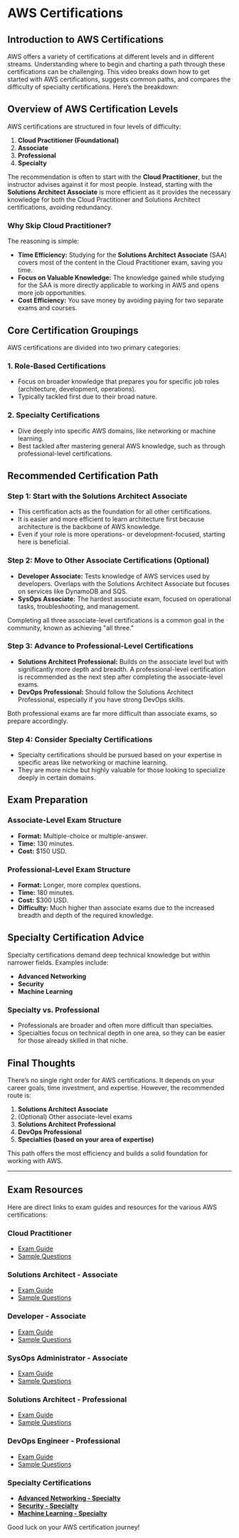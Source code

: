 # AWS Certifications

## Introduction to AWS Certifications

AWS offers a variety of certifications at different levels and in different streams. Understanding where to begin and charting a path through these certifications can be challenging. This video breaks down how to get started with AWS certifications, suggests common paths, and compares the difficulty of specialty certifications. Here’s the breakdown:

## Overview of AWS Certification Levels

AWS certifications are structured in four levels of difficulty:

1. **Cloud Practitioner (Foundational)**
2. **Associate**
3. **Professional**
4. **Specialty**

The recommendation is often to start with the **Cloud Practitioner**, but the instructor advises against it for most people. Instead, starting with the **Solutions Architect Associate** is more efficient as it provides the necessary knowledge for both the Cloud Practitioner and Solutions Architect certifications, avoiding redundancy.

### Why Skip Cloud Practitioner?

The reasoning is simple:

- **Time Efficiency:** Studying for the **Solutions Architect Associate** (SAA) covers most of the content in the Cloud Practitioner exam, saving you time.
- **Focus on Valuable Knowledge:** The knowledge gained while studying for the SAA is more directly applicable to working in AWS and opens more job opportunities.
- **Cost Efficiency:** You save money by avoiding paying for two separate exams and courses.

## Core Certification Groupings

AWS certifications are divided into two primary categories:

### 1. **Role-Based Certifications**

- Focus on broader knowledge that prepares you for specific job roles (architecture, development, operations).
- Typically tackled first due to their broad nature.

### 2. **Specialty Certifications**

- Dive deeply into specific AWS domains, like networking or machine learning.
- Best tackled after mastering general AWS knowledge, such as through professional-level certifications.

## Recommended Certification Path

### Step 1: **Start with the Solutions Architect Associate**

- This certification acts as the foundation for all other certifications.
- It is easier and more efficient to learn architecture first because architecture is the backbone of AWS knowledge.
- Even if your role is more operations- or development-focused, starting here is beneficial.

### Step 2: **Move to Other Associate Certifications (Optional)**

- **Developer Associate:** Tests knowledge of AWS services used by developers. Overlaps with the Solutions Architect Associate but focuses on services like DynamoDB and SQS.
- **SysOps Associate:** The hardest associate exam, focused on operational tasks, troubleshooting, and management.

Completing all three associate-level certifications is a common goal in the community, known as achieving "all three."

### Step 3: **Advance to Professional-Level Certifications**

- **Solutions Architect Professional:** Builds on the associate level but with significantly more depth and breadth. A professional-level certification is recommended as the next step after completing the associate-level exams.
- **DevOps Professional:** Should follow the Solutions Architect Professional, especially if you have strong DevOps skills.

Both professional exams are far more difficult than associate exams, so prepare accordingly.

### Step 4: **Consider Specialty Certifications**

- Specialty certifications should be pursued based on your expertise in specific areas like networking or machine learning.
- They are more niche but highly valuable for those looking to specialize deeply in certain domains.

## Exam Preparation

### Associate-Level Exam Structure

- **Format:** Multiple-choice or multiple-answer.
- **Time:** 130 minutes.
- **Cost:** $150 USD.

### Professional-Level Exam Structure

- **Format:** Longer, more complex questions.
- **Time:** 180 minutes.
- **Cost:** $300 USD.
- **Difficulty:** Much higher than associate exams due to the increased breadth and depth of the required knowledge.

## Specialty Certification Advice

Specialty certifications demand deep technical knowledge but within narrower fields. Examples include:

- **Advanced Networking**
- **Security**
- **Machine Learning**

### Specialty vs. Professional

- Professionals are broader and often more difficult than specialties.
- Specialties focus on technical depth in one area, so they can be easier for those already skilled in that niche.

## Final Thoughts

There’s no single right order for AWS certifications. It depends on your career goals, time investment, and expertise. However, the recommended route is:

1. **Solutions Architect Associate**
2. (Optional) Other associate-level exams
3. **Solutions Architect Professional**
4. **DevOps Professional**
5. **Specialties (based on your area of expertise)**

This path offers the most efficiency and builds a solid foundation for working with AWS.

---

## Exam Resources

Here are direct links to exam guides and resources for the various AWS certifications:

### Cloud Practitioner

- [Exam Guide](https://d1.awsstatic.com/training-and-certification/docs-cloud-practitioner/AWS-Certified-Cloud-Practitioner_Exam-Guide.pdf)
- [Sample Questions](https://d1.awsstatic.com/training-and-certification/docs-cloud-practitioner/AWS-Certified-Cloud-Practitioner_Sample-Questions.pdf)

### Solutions Architect - Associate

- [Exam Guide](https://d1.awsstatic.com/training-and-certification/docs-sa-assoc/AWS-Certified-Solutions-Architect-Associate_Exam-Guide.pdf)
- [Sample Questions](https://d1.awsstatic.com/training-and-certification/docs-sa-assoc/AWS-Certified-Solutions-Architect-Associate_Sample-Questions.pdf)

### Developer - Associate

- [Exam Guide](https://d1.awsstatic.com/training-and-certification/docs-dev-associate/AWS-Certified-Developer-Associate_Exam-Guide.pdf)
- [Sample Questions](https://d1.awsstatic.com/training-and-certification/docs-dev-associate/AWS-Certified-Developer-Associate_Sample-Questions.pdf)

### SysOps Administrator - Associate

- [Exam Guide](https://d1.awsstatic.com/training-and-certification/docs-sysops-associate/AWS-Certified-SysOps-Administrator-Associate_Exam-Guide.pdf)
- [Sample Questions](https://d1.awsstatic.com/training-and-certification/docs-sysops-associate/AWS-Certified-SysOps-Administrator-Associate_Sample-Questions.pdf)

### Solutions Architect - Professional

- [Exam Guide](https://d1.awsstatic.com/training-and-certification/docs-sa-pro/AWS-Certified-Solutions-Architect-Professional_Exam-Guide.pdf)
- [Sample Questions](https://d1.awsstatic.com/training-and-certification/docs-sa-pro/AWS-Certified-Solutions-Architect-Professional_Sample-Questions.pdf)

### DevOps Engineer - Professional

- [Exam Guide](https://d1.awsstatic.com/training-and-certification/docs-devops-pro/AWS-Certified-DevOps-Engineer-Professional_Exam-Guide.pdf)
- [Sample Questions](https://d1.awsstatic.com/training-and-certification/docs-devops-pro/AWS-Certified-DevOps-Engineer-Professional_Sample-Questions.pdf)

### Specialty Certifications

- **[Advanced Networking - Specialty](https://d1.awsstatic.com/training-and-certification/docs-advnetworking-spec/AWS-Certified-Advanced-Networking-Specialty_Exam-Guide.pdf)**
- **[Security - Specialty](https://d1.awsstatic.com/training-and-certification/docs-security-spec/AWS-Certified-Security-Specialty_Exam-Guide.pdf)**
- **[Machine Learning - Specialty](https://d1.awsstatic.com/training-and-certification/docs-ml/AWS-Certified-Machine-Learning-Specialty_Exam-Guide.pdf)**

Good luck on your AWS certification journey!
